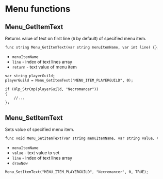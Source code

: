 # Menu functions

## Menu_GetItemText

Returns value of text on first line (`0` by default) of specified menu item.

```dae
func string Menu_GetItemText(var string menuItemName, var int line) {};
```

- `menuItemName`
- `line` - index of text lines array
- `return` - text value of menu item

```dae title="Example usage"
var string playerGuild;
playerGuild = Menu_GetItemText("MENU_ITEM_PLAYERGUILD", 0);

if (Hlp_StrCmp(playerGuild, "Necromancer"))
{
    //...
};
```

## Menu_SetItemText

Sets value of specified menu item.

```dae
func void Menu_SetItemText(var string menuItemName, var string value, var int line, var int drawNow) {};
```

- `menuItemName`
- `value` - text value to set
- `line` - index of text lines array
- `drawNow`

```dae title="Example usage"
Menu_SetItemText("MENU_ITEM_PLAYERGUILD", "Necromancer", 0, TRUE);
```
